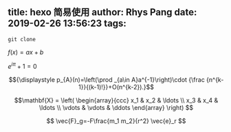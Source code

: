 title: hexo 简易使用
author: Rhys Pang
date: 2019-02-26 13:56:23
tags:
---
```
git clone 
```

$f(x)=ax+b$

$e^{i \pi} + 1 = 0$

$${\displaystyle p_{A}(n)=\left(\prod _{a\in A}a^{-1}\right)\cdot {\frac {n^{k-1}}{(k-1)!}}+O(n^{k-2}).}$$

$$\mathbf{X} = \left(
\begin{array}{ccc}
x_1 & x_2 & \ldots \\
x_3 & x_4 & \ldots \\
\vdots & \vdots & \ddots
\end{array} \right) $$

$$
\vec{F}_g=-F\frac{m_1 m_2}{r^2} \vec{e}_r 
$$
